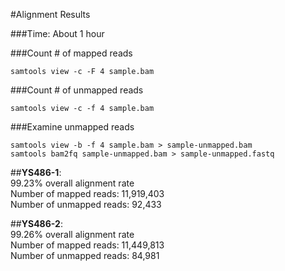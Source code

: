 #Alignment Results

###Time: About 1 hour

###Count # of mapped reads
```
samtools view -c -F 4 sample.bam
```

###Count # of unmapped reads
```
samtools view -c -f 4 sample.bam
```

###Examine unmapped reads
```
samtools view -b -f 4 sample.bam > sample-unmapped.bam
samtools bam2fq sample-unmapped.bam > sample-unmapped.fastq
```

##__YS486-1__:  
99.23% overall alignment rate  
Number of mapped reads: 11,919,403  
Number of unmapped reads: 92,433

##__YS486-2__:  
99.26% overall alignment rate  
Number of mapped reads: 11,449,813  
Number of unmapped reads: 84,981
